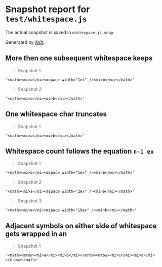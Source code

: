 # Snapshot report for `test/whitespace.js`

The actual snapshot is saved in `whitespace.js.snap`.

Generated by [AVA](https://avajs.dev).

## More then one subsequent whitespace keeps

> Snapshot 1

    '<math><mi>a</mi><mspace width="1ex" /><mi>b</mi></math>'

> Snapshot 2

    '<math><mi>a</mi><mi>b</mi></math>'

## One whitespace char truncates

> Snapshot 1

    '<math><mi>a</mi><mi>b</mi></math>'

## Whitespace count follows the equation `n-1 ex`

> Snapshot 1

    '<math><mi>a</mi><mspace width="1ex" /><mi>b</mi></math>'

> Snapshot 2

    '<math><mi>a</mi><mspace width="2ex" /><mi>b</mi></math>'

> Snapshot 3

    '<math><mi>a</mi><mspace width="19ex" /><mi>b</mi></math>'

## Adjacent symbols on either side of whitespace gets wrapped in an <mrow>

> Snapshot 1

    '<math><mrow><mi>a</mi><mi>b</mi></mrow><mrow><mi>c</mi><mi>d</mi></mrow></math>'
